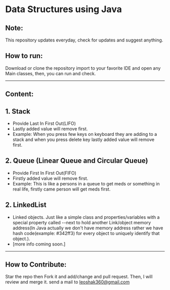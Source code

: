 # Data Structures using Java

## Note:

This repository updates everyday, check for updates and suggest anything.

## How to run:

Download or clone the repository import to your favorite IDE and open any Main classes, then, you can run and check.

<hr>

## Content:

## 1. Stack

- Provide Last In First Out(LIFO)
- Lastly added value will remove first.
- Example: When you press few keys on keyboard they are adding to a stack and when you press delete key lastly added value will remove first.

## 2. Queue (Linear Queue and Circular Queue)

- Provide First In First Out(FIFO)
- Firstly added value will remove first.
- Example: This is like a persons in a queue to get meds or something in real life, firstly came person will get meds first.

## 2. LinkedList

- Linked objects. Just like a simple class and properties/variables with a special property called --next to hold another Link/object memory address(In Java actually we don't have memory address rather we have hash code(example: #342ff3) for every object to uniquely identify that object.).
- [more info coming soon.]

<hr>

## How to Contribute:

Star the repo then Fork it and add/change and pull request. Then, I will review and merge it.
send a mail to leoshak360@gmail.com